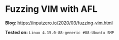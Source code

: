 # Fuzzing VIM with AFL
<b>Blog:</b> https://inputzero.io/2020/03/fuzzing-vim.html<br>

<b>Tested on:</b> `Linux 4.15.0-88-generic #88-Ubuntu SMP`
